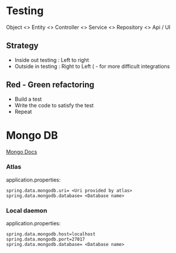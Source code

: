 # Testing
Object <> Entity <> Controller <> Service <> Repository <> Api / UI

## Strategy
- Inside out testing : Left to right
- Outside in testing : Right to Left ( - for more difficult integrations

## Red - Green refactoring
- Build a test
- Write the code to satisfy the test
- Repeat

# Mongo DB

[Mongo Docs](https://docs.spring.io/spring-data/mongodb/docs/current/reference/html/#reference)

### Atlas
application.properties:

    spring.data.mongodb.uri= <Uri provided by atlas>
    spring.data.mongodb.database= <Database name>
    
### Local daemon
application.properties:

    spring.data.mongodb.host=localhost
    spring.data.mongodb.port=27017
    spring.data.mongodb.database= <Database name>